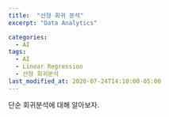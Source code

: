 ```yaml
---
title:  "선형 회귀 분석"
excerpt: "Data Analytics"

categories:
  - AI
tags:
  - AI
  - Linear Regression
  - 선형 회귀분석
last_modified_at: 2020-07-24T14:10:00-05:00
---
```


단순 회귀분석에 대해 알아보자.

